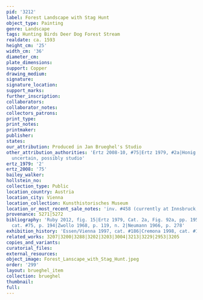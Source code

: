 ```yaml
---
pid: '3212'
label: Forest Landscape with Stag Hunt
object_type: Painting
genre: Landscape
tags: Hunting Birds Deer Dog Forest Stream
realdate: ca. 1593
height_cm: '25'
width_cm: '36'
diameter_cm: 
plate_dimensions: 
support: Copper
drawing_medium: 
signature: 
signature_location: 
support_marks: 
further_inscription: 
collaborators: 
collaborator_notes: 
collectors_patrons: 
print_type: 
print_notes: 
printmaker: 
publisher: 
states: 
our_attribution: Produced in Jan Brueghel's Studio
other_attribution_authorities: 'Ertz 2008-10, #75|Ertz 1979, #2a|Honig database as
  uncertain, possibly studio'
ertz_1979: '2'
ertz_2008: '75'
bailey_walker: 
hollstein_no: 
collection_type: Public
location_country: Austria
location_city: Vienna
location_collection: Kunsthistorisches Museum
location_or_most_recent_sale_notes: 'inv. #458 (currently at Innsbruck, Schloss Ambras)'
provenance: 5271|5272
bibliography: 'Ruby 2012, fig. 15|Ertz 1979, Cat. 2a, Fig. 92a, pp. 195|Ertz 2008-10,
  cat. #75, p. 194|Zwollo 1968, p. 119, n. 2|Neumann 1966, p. 278'
exhibition_history: 'Essen/Vienna 1997, cat. #186|Cremona 1998, cat. #124'
related_works: 3207|3200|3288|3202|3203|3004|3213|3229|2953|3205
copies_and_variants: 
curatorial_files: 
external_resources: 
object_image: Forest_Lanscape_with_Stag_Hunt.jpeg
order: '299'
layout: brueghel_item
collection: brueghel
thumbnail: 
full: 
---
```

